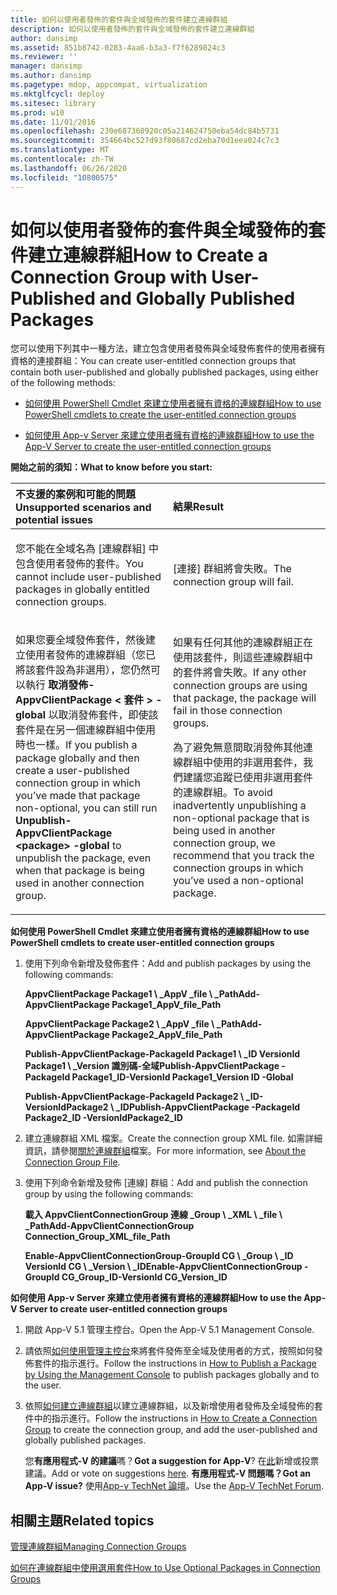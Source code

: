```yaml
---
title: 如何以使用者發佈的套件與全域發佈的套件建立連線群組
description: 如何以使用者發佈的套件與全域發佈的套件建立連線群組
author: dansimp
ms.assetid: 851b8742-0283-4aa6-b3a3-f7f6289824c3
ms.reviewer: ''
manager: dansimp
ms.author: dansimp
ms.pagetype: mdop, appcompat, virtualization
ms.mktglfcycl: deploy
ms.sitesec: library
ms.prod: w10
ms.date: 11/01/2016
ms.openlocfilehash: 230e687360920c05a214624750eba54dc84b5731
ms.sourcegitcommit: 354664bc527d93f80687cd2eba70d1eea024c7c3
ms.translationtype: MT
ms.contentlocale: zh-TW
ms.lasthandoff: 06/26/2020
ms.locfileid: "10800575"
---
```

# <span data-ttu-id="e1ea3-103">如何以使用者發佈的套件與全域發佈的套件建立連線群組</span><span class="sxs-lookup"><span data-stu-id="e1ea3-103">How to Create a Connection Group with User-Published and Globally Published Packages</span></span>


<span data-ttu-id="e1ea3-104">您可以使用下列其中一種方法，建立包含使用者發佈與全域發佈套件的使用者擁有資格的連接群組：</span><span class="sxs-lookup"><span data-stu-id="e1ea3-104">You can create user-entitled connection groups that contain both user-published and globally published packages, using either of the following methods:</span></span>

-   [<span data-ttu-id="e1ea3-105">如何使用 PowerShell Cmdlet 來建立使用者擁有資格的連線群組</span><span class="sxs-lookup"><span data-stu-id="e1ea3-105">How to use PowerShell cmdlets to create the user-entitled connection groups</span></span>](#bkmk-posh-userentitled-cg)

-   [<span data-ttu-id="e1ea3-106">如何使用 App-v Server 來建立使用者擁有資格的連線群組</span><span class="sxs-lookup"><span data-stu-id="e1ea3-106">How to use the App-V Server to create the user-entitled connection groups</span></span>](#bkmk-appvserver-userentitled-cg)

**<span data-ttu-id="e1ea3-107">開始之前的須知：</span><span class="sxs-lookup"><span data-stu-id="e1ea3-107">What to know before you start:</span></span>**

<table>
<colgroup>
<col width="50%" />
<col width="50%" />
</colgroup>
<thead>
<tr class="header">
<th align="left"><span data-ttu-id="e1ea3-108">不支援的案例和可能的問題</span><span class="sxs-lookup"><span data-stu-id="e1ea3-108">Unsupported scenarios and potential issues</span></span></th>
<th align="left"><span data-ttu-id="e1ea3-109">結果</span><span class="sxs-lookup"><span data-stu-id="e1ea3-109">Result</span></span></th>
</tr>
</thead>
<tbody>
<tr class="odd">
<td align="left"><p><span data-ttu-id="e1ea3-110">您不能在全域名為 [連線群組] 中包含使用者發佈的套件。</span><span class="sxs-lookup"><span data-stu-id="e1ea3-110">You cannot include user-published packages in globally entitled connection groups.</span></span></p></td>
<td align="left"><p><span data-ttu-id="e1ea3-111">[連接] 群組將會失敗。</span><span class="sxs-lookup"><span data-stu-id="e1ea3-111">The connection group will fail.</span></span></p></td>
</tr>
<tr class="even">
<td align="left"><p><span data-ttu-id="e1ea3-112">如果您要全域發佈套件，然後建立使用者發佈的連線群組（您已將該套件設為非選用），您仍然可以執行 <strong> 取消發佈-AppvClientPackage &lt; 套件 &gt; -global </strong> 以取消發佈套件，即使該套件是在另一個連線群組中使用時也一樣。</span><span class="sxs-lookup"><span data-stu-id="e1ea3-112">If you publish a package globally and then create a user-published connection group in which you’ve made that package non-optional, you can still run <strong>Unpublish-AppvClientPackage &lt;package&gt; -global</strong> to unpublish the package, even when that package is being used in another connection group.</span></span></p></td>
<td align="left"><p><span data-ttu-id="e1ea3-113">如果有任何其他的連線群組正在使用該套件，則這些連線群組中的套件將會失敗。</span><span class="sxs-lookup"><span data-stu-id="e1ea3-113">If any other connection groups are using that package, the package will fail in those connection groups.</span></span></p>
<p><span data-ttu-id="e1ea3-114">為了避免無意間取消發佈其他連線群組中使用的非選用套件，我們建議您追蹤已使用非選用套件的連線群組。</span><span class="sxs-lookup"><span data-stu-id="e1ea3-114">To avoid inadvertently unpublishing a non-optional package that is being used in another connection group, we recommend that you track the connection groups in which you’ve used a non-optional package.</span></span></p></td>
</tr>
</tbody>
</table>

<a href="" id="bkmk-posh-userentitled-cg"></a>**<span data-ttu-id="e1ea3-115">如何使用 PowerShell Cmdlet 來建立使用者擁有資格的連線群組</span><span class="sxs-lookup"><span data-stu-id="e1ea3-115">How to use PowerShell cmdlets to create user-entitled connection groups</span></span>**

1.  <span data-ttu-id="e1ea3-116">使用下列命令新增及發佈套件：</span><span class="sxs-lookup"><span data-stu-id="e1ea3-116">Add and publish packages by using the following commands:</span></span>

    **<span data-ttu-id="e1ea3-117">AppvClientPackage Package1 \ _AppV _file \ _Path</span><span class="sxs-lookup"><span data-stu-id="e1ea3-117">Add-AppvClientPackage Package1\_AppV\_file\_Path</span></span>**

    **<span data-ttu-id="e1ea3-118">AppvClientPackage Package2 \ _AppV _file \ _Path</span><span class="sxs-lookup"><span data-stu-id="e1ea3-118">Add-AppvClientPackage Package2\_AppV\_file\_Path</span></span>**

    **<span data-ttu-id="e1ea3-119">Publish-AppvClientPackage-PackageId Package1 \ _ID VersionId Package1 \ _Version 識別碼-全域</span><span class="sxs-lookup"><span data-stu-id="e1ea3-119">Publish-AppvClientPackage -PackageId Package1\_ID-VersionId Package1\_Version ID -Global</span></span>**

    **<span data-ttu-id="e1ea3-120">Publish-AppvClientPackage-PackageId Package2 \ _ID-VersionIdPackage2 \ _ID</span><span class="sxs-lookup"><span data-stu-id="e1ea3-120">Publish-AppvClientPackage -PackageId Package2\_ID -VersionIdPackage2\_ID</span></span>**

2.  <span data-ttu-id="e1ea3-121">建立連線群組 XML 檔案。</span><span class="sxs-lookup"><span data-stu-id="e1ea3-121">Create the connection group XML file.</span></span> <span data-ttu-id="e1ea3-122">如需詳細資訊，請參閱[關於連線群組](about-the-connection-group-file51.md)檔案。</span><span class="sxs-lookup"><span data-stu-id="e1ea3-122">For more information, see [About the Connection Group File](about-the-connection-group-file51.md).</span></span>

3.  <span data-ttu-id="e1ea3-123">使用下列命令新增及發佈 [連線] 群組：</span><span class="sxs-lookup"><span data-stu-id="e1ea3-123">Add and publish the connection group by using the following commands:</span></span>

    **<span data-ttu-id="e1ea3-124">載入 AppvClientConnectionGroup 連線 _Group \ _XML \ _file \ _Path</span><span class="sxs-lookup"><span data-stu-id="e1ea3-124">Add-AppvClientConnectionGroup Connection\_Group\_XML\_file\_Path</span></span>**

    **<span data-ttu-id="e1ea3-125">Enable-AppvClientConnectionGroup-GroupId CG \ _Group \ _ID VersionId CG \ _Version \ _ID</span><span class="sxs-lookup"><span data-stu-id="e1ea3-125">Enable-AppvClientConnectionGroup -GroupId CG\_Group\_ID-VersionId CG\_Version\_ID</span></span>**

<a href="" id="bkmk-appvserver-userentitled-cg"></a>**<span data-ttu-id="e1ea3-126">如何使用 App-v Server 來建立使用者擁有資格的連線群組</span><span class="sxs-lookup"><span data-stu-id="e1ea3-126">How to use the App-V Server to create user-entitled connection groups</span></span>**

1.  <span data-ttu-id="e1ea3-127">開啟 App-V 5.1 管理主控台。</span><span class="sxs-lookup"><span data-stu-id="e1ea3-127">Open the App-V 5.1 Management Console.</span></span>

2.  <span data-ttu-id="e1ea3-128">請依照[如何使用管理主控台](how-to-publish-a-package-by-using-the-management-console-51.md)來將套件發佈至全域及使用者的方式，按照如何發佈套件的指示進行。</span><span class="sxs-lookup"><span data-stu-id="e1ea3-128">Follow the instructions in [How to Publish a Package by Using the Management Console](how-to-publish-a-package-by-using-the-management-console-51.md) to publish packages globally and to the user.</span></span>

3.  <span data-ttu-id="e1ea3-129">依照[如何建立連線群組](how-to-create-a-connection-group51.md)以建立連線群組，以及新增使用者發佈及全域發佈的套件中的指示進行。</span><span class="sxs-lookup"><span data-stu-id="e1ea3-129">Follow the instructions in [How to Create a Connection Group](how-to-create-a-connection-group51.md) to create the connection group, and add the user-published and globally published packages.</span></span>

    <span data-ttu-id="e1ea3-130">您**有應用程式-V 的建議**嗎？</span><span class="sxs-lookup"><span data-stu-id="e1ea3-130">**Got a suggestion for App-V**?</span></span> <span data-ttu-id="e1ea3-131">在[此](http://appv.uservoice.com/forums/280448-microsoft-application-virtualization)新增或投票建議。</span><span class="sxs-lookup"><span data-stu-id="e1ea3-131">Add or vote on suggestions [here](http://appv.uservoice.com/forums/280448-microsoft-application-virtualization).</span></span> **<span data-ttu-id="e1ea3-132">有應用程式-V 問題嗎？</span><span class="sxs-lookup"><span data-stu-id="e1ea3-132">Got an App-V issue?</span></span>** <span data-ttu-id="e1ea3-133">使用[App-v TechNet 論壇](https://social.technet.microsoft.com/Forums/home?forum=mdopappv)。</span><span class="sxs-lookup"><span data-stu-id="e1ea3-133">Use the [App-V TechNet Forum](https://social.technet.microsoft.com/Forums/home?forum=mdopappv).</span></span>

## <span data-ttu-id="e1ea3-134">相關主題</span><span class="sxs-lookup"><span data-stu-id="e1ea3-134">Related topics</span></span>


[<span data-ttu-id="e1ea3-135">管理連線群組</span><span class="sxs-lookup"><span data-stu-id="e1ea3-135">Managing Connection Groups</span></span>](managing-connection-groups51.md)

[<span data-ttu-id="e1ea3-136">如何在連線群組中使用選用套件</span><span class="sxs-lookup"><span data-stu-id="e1ea3-136">How to Use Optional Packages in Connection Groups</span></span>](how-to-use-optional-packages-in-connection-groups51.md)

 

 





